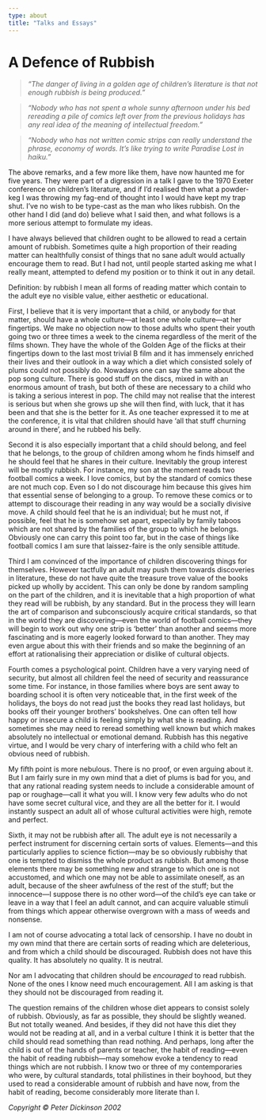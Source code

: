 ```yaml
---
type: about
title: "Talks and Essays"
---
```


A Defence of Rubbish
====================

>_“The danger of living in a golden age of children’s literature is that not enough rubbish is being produced.”_

>_“Nobody who has not spent a whole sunny afternoon under his bed rereading a pile of comics left over from the previous holidays has any real idea of the meaning of intellectual freedom.”_

>_“Nobody who has not written comic strips can really understand the phrase, economy of words. It’s like trying to write Paradise Lost in haiku.”_

The above remarks, and a few more like them, have now haunted me for five years. They were part of a digression in a talk I gave to the 1970 Exeter conference on children’s literature, and if I’d realised then what a powder-keg I was throwing my fag-end of thought into I would have kept my trap shut. I’ve no wish to be type-cast as the man who likes rubbish. On the other hand I did (and do) believe what I said then, and what follows is a more serious attempt to formulate my ideas.

I have always believed that children ought to be allowed to read a certain amount of rubbish. Sometimes quite a high proportion of their reading matter can healthfully consist of things that no sane adult would actually encourage them to read. But I had not, until people started asking me what I really meant, attempted to defend my position or to think it out in any detail.

Definition: by rubbish I mean all forms of reading matter which contain to the adult eye no visible value, either aesthetic or educational.

First, I believe that it is very important that a child, or anybody for that matter, should have a whole culture—at least one whole culture—at her fingertips. We make no objection now to those adults who spent their youth going two or three times a week to the cinema regardless of the merit of the films shown. They have the whole of the Golden Age of the flicks at their fingertips down to the last most trivial B film and it has immensely enriched their lives and their outlook in a way which a diet which consisted solely of plums could not possibly do. Nowadays one can say the same about the pop song culture. There is good stuff on the discs, mixed in with an enormous amount of trash, but both of these are necessary to a child who is taking a serious interest in pop. The child may not realise that the interest is serious but when she grows up she will then find, with luck, that it has been and that she is the better for it. As one teacher expressed it to me at the conference, it is vital that children should have ‘all that stuff churning around in there’, and he rubbed his belly.

Second it is also especially important that a child should belong, and feel that he belongs, to the group of children among whom he finds himself and he should feel that he shares in their culture. Inevitably the group interest will be mostly rubbish. For instance, my son at the moment reads two football comics a week. I love comics, but by the standard of comics these are not much cop. Even so I do not discourage him because this gives him that essential sense of belonging to a group. To remove these comics or to attempt to discourage their reading in any way would be a socially divisive move. A child should feel that he is an individual; but he must not, if possible, feel that he is somehow set apart, especially by family taboos which are not shared by the families of the group to which he belongs. Obviously one can carry this point too far, but in the case of things like football comics I am sure that laissez-faire is the only sensible attitude.

Third I am convinced of the importance of children discovering things for themselves. However tactfully an adult may push them towards discoveries in literature, these do not have quite the treasure trove value of the books picked up wholly by accident. This can only be done by random sampling on the part of the children, and it is inevitable that a high proportion of what they read will be rubbish, by any standard. But in the process they will learn the art of comparison and subconsciously acquire critical standards, so that in the world they are discovering—even the world of football comics—they will begin to work out why one strip is ‘better’ than another and seems more fascinating and is more eagerly looked forward to than another. They may even argue about this with their friends and so make the beginning of an effort at rationalising their appreciation or dislike of cultural objects.

Fourth comes a psychological point. Children have a very varying need of security, but almost all children feel the need of security and reassurance some time. For instance, in those families where boys are sent away to boarding school it is often very noticeable that, in the first week of the holidays, the boys do not read just the books they read last holidays, but books off their younger brothers’ bookshelves. One can often tell how happy or insecure a child is feeling simply by what she is reading. And sometimes she may need to reread something well known but which makes absolutely no intellectual or emotional demand. Rubbish has this negative virtue, and I would be very chary of interfering with a child who felt an obvious need of rubbish.

My fifth point is more nebulous. There is no proof, or even arguing about it. But I am fairly sure in my own mind that a diet of plums is bad for you, and that any rational reading system needs to include a considerable amount of pap or roughage—call it what you will. I know very few adults who do not have some secret cultural vice, and they are all the better for it. I would instantly suspect an adult all of whose cultural activities were high, remote and perfect.

Sixth, it may not be rubbish after all. The adult eye is not necessarily a perfect instrument for discerning certain sorts of values. Elements—and this particularly applies to science fiction—may be so obviously rubbishy that one is tempted to dismiss the whole product as rubbish. But among those elements there may be something new and strange to which one is not accustomed, and which one may not be able to assimilate oneself, as an adult, because of the sheer awfulness of the rest of the stuff; but the innocence—I suppose there is no other word—of the child’s eye can take or leave in a way that I feel an adult cannot, and can acquire valuable stimuli from things which appear otherwise overgrown with a mass of weeds and nonsense.

I am not of course advocating a total lack of censorship. I have no doubt in my own mind that there are certain sorts of reading which are deleterious, and from which a child should be discouraged. Rubbish does not have this quality. It has absolutely no quality. It is neutral.

Nor am I advocating that children should be _encouraged_ to read rubbish. None of the ones I know need much encouragement. All I am asking is that they should not be discouraged from reading it.

The question remains of the children whose diet appears to consist solely of rubbish. Obviously, as far as possible, they should be slightly weaned. But not totally weaned. And besides, if they did not have this diet they would not be reading at all, and in a verbal culture I think it is better that the child should read something than read nothing. And perhaps, long after the child is out of the hands of parents or teacher, the habit of reading—even the habit of reading rubbish—may somehow evoke a tendency to read things which are not rubbish. I know two or three of my contemporaries who were, by cultural standards, total philistines in their boyhood, but they used to read a considerable amount of rubbish and have now, from the habit of reading, become considerably more literate than I.

_Copyright © Peter Dickinson 2002_
